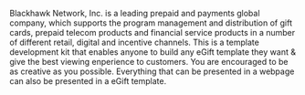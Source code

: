 Blackhawk Network, Inc. is a leading prepaid and payments global company, which supports the program management and distribution of gift cards, prepaid telecom products and financial service products in a number of different retail, digital and incentive channels.
This is a template development kit that enables anyone to build any eGift template they want & give the best viewing enperience to customers.
You are encouraged to be as creative as you possible. Everything that can be presented in a webpage can also be presented in a eGift template. 
